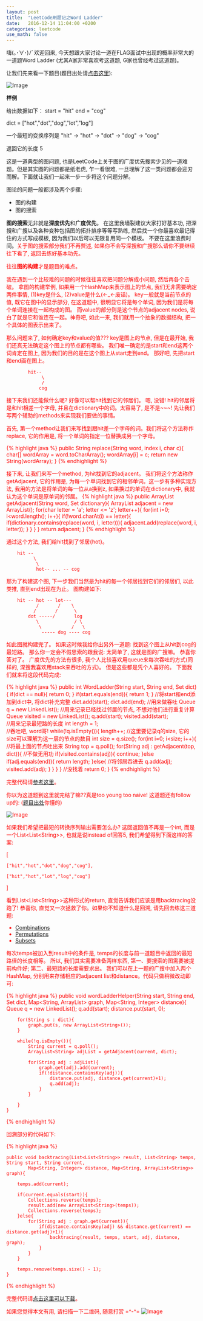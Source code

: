 ```yaml
---
layout: post
title:  "LeetCode刷题记之Word Ladder"
date:   2016-12-14 11:04:00 +0200
categories: leetcode
use_math: false
---
```


嗨(｡･∀･)ﾉﾞ欢迎回来, 今天想跟大家讨论一道在FLAG面试中出现的概率非常大的一道题Word Ladder (尤其A家非常喜欢考这道题, G家也曾经考过这道题)。

让我们先来看一下题目(题目出处请[点击这里]):

![Image](https://github.com/sophiesongge/sophiesongge.github.io/blob/master/images/Word_Ladder_I.png?raw=true)

**样例**

给出数据如下： start = "hit" end = "cog"

dict = \["hot","dot","dog","lot","log"\]

一个最短的变换序列是 "hit" -> "hot" -> "dot" -> "dog" -> "cog"

返回它的长度 5

这是一道典型的图问题, 也是LeetCode上关于图的广度优先搜索少见的一道难题。但是其实图的问题都是纸老虎, 乍一看很难, 一旦理解了这一类问题都会迎刃而解。下面就让我们一起来一步一步将这个问题分解。

图论的问题一般都涉及两个步骤:

* 图的构建
* 图的搜索

**图的搜索**无非就是**深度优先**和**广度优先**。 在这里我墙裂建议大家打好基本功, 把深搜和广搜以及各种变种包括图的拓扑排序等等写熟练, 然后找一个你最喜欢最记得住的方式写成模板, 
因为我们以后可以无限复用同一个模板。 不要在这里浪费时间。<font color="red">关于图的搜索部分我们不再赘述, 如果你不会写深搜和广搜那么请你不要继续往下看了, 返回去练好基本功先。<font> 

往往**图的构建**才是题目的难点。

我在遇到一个比较难的问题的时候往往喜欢把问题分解成小问题, 然后再各个击破。 拿图的构建举例, 如果用一个HashMap来表示图上的节点, 我们无非需要确定两件事情, (1)key是什么, (2)value是什么(<-_<-废话)。
 key一般就是当前节点的值, 既它在图中的显示部分, 在这道题中, 很明显它将是每个单词, 因为我们是将每个单词连接在一起构成的图。 而value的部分则是这个节点的adjacent nodes, 说白了就是它和谁连在一起。神奇吧,
 如此一来, 我们就用一个抽象的数据结构, 把一个具体的图表示出来了。
 
 那么问题来了, 如何确定key和value的值??? key是图上的节点, 但是在最开始, 我们还真无法确定这个图上的节点都有哪些。 我们唯一确定的是start和end这两个词肯定在图上, 因为我们的目的是在这个图上从start走到end。
 那好吧, 先把start和end画在图上。
 
            hit--
                 \
                 /
                cog

 接下来我们还能做什么呢? 好像可以帮hit找到它的邻居们。 嗯, 没错! hit的邻居将是和hit相差一个字母, 并且在dictionary中的词。太容易了, 是不是~~~! 先让我们写两个辅助的methods来实现我们要做的事情。
 
 首先, 第一个method让我们来写找到跟hit差一个字母的词。我们将这个方法称作replace, 它的作用是, 将一个单词的指定一位替换成另一个字母。
 
 {% highlight java %}
public String replace(String word, index i, char c){
    char[] wordArray = word.toCharArray();
    wordArray[i] = c;
    return new String(wordArray);
}
 {% endhighlight %}

接下来, 让我们来写一个method, 为hit找到它的adjacent。 我们将这个方法称作getAdjacent, 它的作用是, 为每一个单词找到它的相邻单词。这一步有多种实现方法, 
我用的方法是将单词的每一位从a换到z, 如果换过的单词在dictionary中, 我就认为这个单词是原单词的邻居。
{% highlight java %}
public ArrayList<String> getAdjacent(String word, Set<String> dictionary){
    ArrayList<String> adjacent = new ArrayList();
    for(char letter = 'a'; letter <= 'z'; letter++){
        for(int i=0; i<word.length(); i++){
            if(!word.charAt(i) == letter){
                if(dictionary.contains(replace(word, i, letter))){
                    adjacent.add(replace(word, i, letter));
                }
            }
        }
    }
    return adjacent;
}
{% endhighlight %}

通过这个方法, 我们给hit找到了邻居{hot}。

        hit --
              \
               \
               hot-- ... -- cog
               
那为了构建这个图, 下一步我们当然是为hit的每一个邻居找到它们的邻居们, 以此类推, 直到end出现在为止。 图构建如下:

        hit -- hot -- lot---
               /       /    \
              /       /      \
            dot -----/       log
               \             / \  
                \           /   \
                 ----- dog ---- cog
                 

如此图就构建完了。 如果这时候我给你出另外一道题: 找到这个图上从hit到cog的最短路。 那么你一定会不假思索的跟我说: 太简单了, 这就是图的广搜嘛。 恭喜你答对了。
广度优先的方法有很多, 我个人比较喜欢用queue来每次吞吐的方式(同样的, 深搜我喜欢用stack来吞吐的方式)。 但是这些都是凭个人喜好的。 下面我们就来将这段代码完成:

{% highlight java %}
public int WordLadder(String start, String end, Set<String> dict){
    if(dict == null){
        return 0;
    }
    if(start.equals(end)){
        return 1;
    }
    //将start和end添加到dict中, 将dict补充完整
    dict.add(start);
    dict.add(end);
    //用来做吞吐
    Queue<String> q = new LinkedList();
    //用来记录已经找过邻居的节点, 不想对他们进行重复计算
    Queue<String> visited = new LinkedList();
    q.add(start);
    visited.add(start);    
    //用来记录最短路的长度
    int length = 1;    
    //吞吐吧, word哥!
    while(!q.isEmpty()){
        length++;
        //这里要记录q的size, 它的size可以理解为这一层的节点的数目
        int size = q.size();
        for(int i=0; i<size; i++){
            //将最上面的节点吐出来
            String top = q.poll();
            for(String adj : getAdjacent(top, dict)){
                //不做无用功
                if(visited.contains(adj)){
                    continue;
                }else if(adj.equals(end)){
                    return length;
                }else{
                    //将邻居吞进去
                    q.add(adj);
                    visited.add(adj);
                }
            }
        }
    }
    //没找着
    return 0;
}
{% endhighlight %}
               
完整代码请[参考这里]。

你以为这道题到这里就完结了嘛??真是too young too naive! 这道题还有follow up的: ([题目出处]你懂的)

![Image](https://github.com/sophiesongge/sophiesongge.github.io/blob/master/images/Word_Ladder_II.png?raw=true)

如果我们希望把最短的转换序列输出需要怎么办? 这回返回值不再是一个int, 而是一个List\<List\<String\>\>, 也就是说instead of回答5, 我们希望得到下面这样的答案:

\[

    ["hit","hot","dot","dog","cog"],

    ["hit","hot","lot","log","cog"]

  \]
  

看到List\<List\<String\>\>这种形式的return, 直觉告诉我们应该是用backtracing没跑了! 恭喜你, 直觉又一次拯救了你。<font color="red">如果你不知道什么是回溯, 请先回去练这三道题: <font>

* [Combinations]
* [Permutations]
* [Subsets]

每次temps被加入到result中的条件是, temps的长度与前一道题目中返回的最短路径的长度相等。 所以, 我们其实需要准备两样东西, 第一、要搜索的图需要被提前构件好; 第二、最短路的长度需要求出。 我们可以在上一题的广搜中加入两个HashMap,
分别用来存储相应的adjacent list和distance。代码只做稍微改动即可:


{% highlight java %}
	public void wordLadderHelper(String start, String end, Set<String> dict, Map<String, ArrayList<String>> graph, Map<String, Integer> distance){
		Queue<String> q = new LinkedList<String>();
		q.add(start);
		distance.put(start, 0);
		
		for(String s : dict){
			graph.put(s, new ArrayList<String>());
		}
		
		while(!q.isEmpty()){
			String current = q.poll();
			ArrayList<String> adjList = getAdjacent(current, dict);
			
			for(String adj : adjList){
				graph.get(adj).add(current);
				if(!distance.containsKey(adj)){
					distance.put(adj, distance.get(current)+1);
					q.add(adj);
				}
			}
			
		}
	}
{% endhighlight %}


回溯部分的代码如下:

{% highlight java %}
	
	public void backtracing(List<List<String>> result, List<String> temps, String start, String current, 
			Map<String, Integer> distance, Map<String, ArrayList<String>> graph){
		
		temps.add(current);
		
		if(current.equals(start)){
			Collections.reverse(temps);
			result.add(new ArrayList<String>(temps));
			Collections.reverse(temps);
		}else{
			for(String adj : graph.get(current)){
				if(distance.containsKey(adj) && distance.get(current) == distance.get(adj)+1){
					backtracing(result, temps, start, adj, distance, graph);
				}
			}
		}

		temps.remove(temps.size() - 1);
	}
{% endhighlight %}

完整代码请[点击这里可以下载]。

如果您觉得本文有用, 请扫描一下二维码, 随意打赏 =^-^=
![Image](https://github.com/sophiesongge/sophiesongge.github.io/blob/master/images/dashang.JPG?raw=true)


[点击这里]: http://www.lintcode.com/zh-cn/problem/word-ladder/
[参考这里]: https://github.com/sophiesongge/LeetCode/blob/master/src/WordLadderI.java
[题目出处]: http://www.lintcode.com/zh-cn/problem/word-ladder-ii/
[Combinations]: http://www.lintcode.com/zh-cn/problem/combinations/
[Permutations]: http://www.lintcode.com/zh-cn/problem/permutations/
[Subsets]: http://www.lintcode.com/zh-cn/problem/subsets/
[点击这里可以下载]:  https://github.com/sophiesongge/LeetCode/blob/master/src/WordLadderII.java